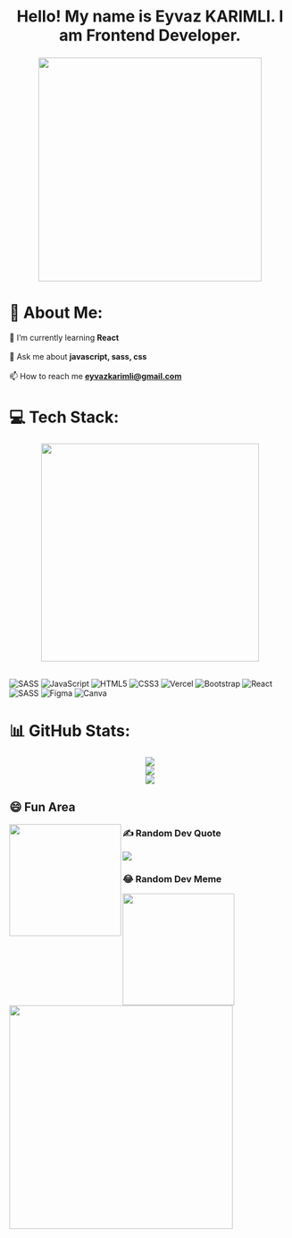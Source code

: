 <h1 align="center">Hello! My name is Eyvaz KARIMLI. I am Frontend Developer.</h1>

###

<div align="center">
  <img height="400" src="https://media0.giphy.com/media/qgQUggAC3Pfv687qPC/giphy.gif?cid=ecf05e47ouzzletzvkno2itx2vdfsqgoixmae02m1d3bbkt7&ep=v1_gifs_search&rid=giphy.gif&ct=g"  />
  
</div>

# 💫 About Me:
🌱 I’m currently learning **React**<br><br> 💬 Ask me about **javascript, sass, css**<br><br> 📫 How to reach me **eyvazkarimli@gmail.com**



# 💻 Tech Stack:
<div align="center">
  <img align="center" height="390" src="https://d6f6d0kpz0gyr.cloudfront.net/uploads/images-archive/Blog/Gifs/coding.gif"  />
</div> </br>

![SASS](https://img.shields.io/badge/SASS-hotpink.svg?style=for-the-badge&logo=SASS&logoColor=white) ![JavaScript](https://img.shields.io/badge/javascript-%23323330.svg?style=for-the-badge&logo=javascript&logoColor=%23F7DF1E) ![HTML5](https://img.shields.io/badge/html5-%23E34F26.svg?style=for-the-badge&logo=html5&logoColor=white) ![CSS3](https://img.shields.io/badge/css3-%231572B6.svg?style=for-the-badge&logo=css3&logoColor=white) ![Vercel](https://img.shields.io/badge/vercel-%23000000.svg?style=for-the-badge&logo=vercel&logoColor=white) ![Bootstrap](https://img.shields.io/badge/bootstrap-%238511FA.svg?style=for-the-badge&logo=bootstrap&logoColor=white) ![React](https://img.shields.io/badge/react-%2320232a.svg?style=for-the-badge&logo=react&logoColor=%2361DAFB) ![SASS](https://img.shields.io/badge/SASS-hotpink.svg?style=for-the-badge&logo=SASS&logoColor=white) ![Figma](https://img.shields.io/badge/figma-%23F24E1E.svg?style=for-the-badge&logo=figma&logoColor=white) ![Canva](https://img.shields.io/badge/Canva-%2300C4CC.svg?style=for-the-badge&logo=Canva&logoColor=white)
# 📊 GitHub Stats:

<div align="center">
  
![](https://github-readme-stats.vercel.app/api?username=EyvazKarimli&theme=tokyonight&hide_border=false&include_all_commits=false&count_private=false)<br/>
![](https://github-readme-streak-stats.herokuapp.com/?user=EyvazKarimli&theme=tokyonight&hide_border=false)<br/>
![](https://github-readme-stats.vercel.app/api/top-langs/?username=EyvazKarimli&theme=tokyonight&hide_border=false&include_all_commits=false&count_private=false&layout=compact)

</div>


## 😄 Fun Area
  <img align="left" height="200" src="https://d6f6d0kpz0gyr.cloudfront.net/uploads/images-archive/Blog/Gifs/face.gif" />
  
### ✍️ Random Dev Quote

![](https://quotes-github-readme.vercel.app/api?type=horizontal&theme=radical)
### 😂 Random Dev Meme
  <img align="center" height="200" src="https://cdn.dribbble.com/users/219482/screenshots/14676444/media/28fa0b64b0454de0d0664e364e4f95fc.gif"  />
  
<img src='https://randommeme-five.vercel.app/' style="height: 400px;"/>




